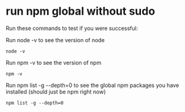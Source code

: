 # run npm global without sudo

Run these commands to test if you were successful:

Run node -v to see the version of node
```
node -v
```

Run npm -v to see the version of npm
```
npm -v
```

Run npm list -g --depth=0 to see the global npm packages you have installed (should just be npm right now)
```
npm list -g --depth=0
```